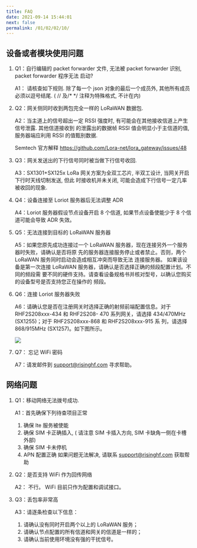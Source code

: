 ```yaml
---
title: FAQ
date: 2021-09-14 15:44:01
next: false
permalink: /01/02/02/10/
---
```

## 设备或者模块使用问题

1. Q1：自行编辑的 packet forwarder 文件, 无法被 packet forwarder 识别, packet forwarder 程序无法 启动? 

   A1： 请核查如下规则. 除了每一个 json 对象的最后一个成员外, 其他所有成员必须以逗号结尾. ( // 及/* */ 注释为特殊格式, 不计在内)

2. Q2：网关侧同时收到两包完全一样的 LoRaWAN 数据包. 

   A2：当主道上的信号超出一定 RSSI 强度时, 有可能会在其他接收信道上产生信号泄露. 其他信道接收到 的泄露出的数据帧 RSSI 值会明显小于主信道的值, 服务器端应利用 RSSI 的值甄别数据. 

   Semtech 官方解释 https://github.com/Lora-net/lora_gateway/issues/48

3. Q3：网关发送出的下行信号同时被当做下行信号收回. 

   A3：SX1301+SX125x LoRa 网关方案为全双工芯片, 半双工设计, 当网关开启下行时天线切制发送, 但此 时接收机并未关闭, 可能会造成下行信号一定几率被收回的现象.

4. Q4：设备连接至 Loriot 服务器后无法调整 ADR 

   A4：Loriot 服务器假设节点设备开启 8 个信道, 如果节点设备使能少于 8 个信道可能会导致 ADR 失效。

5. Q5：无法连接到目标的 LoRaWAN 服务器 

   A5：如果您原先成功连接过一个 LoRaWAN 服务器，现在连接另外一个服务器时失败，请确认是否将原 先的服务器连接服务停止或者禁止。否则，两个 LoRaWAN 服务同时启动会造成相互冲突而导致无法 连接服务器。 如果该设备是第一次连接 LoRaWAN 服务器，请确认是否选择正确的频段配置计划。不同的频段需 要不同的硬件支持。请查看设备规格书并核对型号，以确认您购买的设备型号是否支持您正在操作的 频段。

6. Q6：连接 Loriot 服务器失败 

   A6：请确认您是否在注册网关时选择正确的射频前端配置信息。对于 RHF2S208xxx-434 和 RHF2S208- 470 系列网关，请选择 434/470MHz (SX1255)；对于 RHF2S208xxx-868 和 RHF2S208xxx-915 系 列，请选择 868/915MHz (SX1257)。如下图所示。

   ![](https://wiki.risinghf.com/upload/img/45cf1b11b085876963412a397125e236.png)

7. Q7： 忘记 WiFi 密码 

   A7：请发邮件到 support@risinghf.com 寻求帮助。

## 网络问题

1. Q1：移动网络无法拨号成功. 

   A1：首先确保下列待查项目正常 

   1. 确保 lte 服务被使能 
   2. 确保 SIM 卡正确插入, ( 请注意 SIM 卡插入方向, SIM 卡缺角一侧在卡槽外部) 
   3. 确保 SIM 卡未停机 
   4. APN 配置正确 如果问题无法解决, 请联系 support@risinghf.com 获取帮助

2. Q2：是否支持 WiFi 作为回传网络 

   A2： 不行。 WiFi 目前只作为配置和调试接口。

3. Q3：丢包率非常高 

   A3：请逐条检查以下信息： 

   1) 请确认没有同时开启两个以上的 LoRaWAN 服务； 
   2) 请确认节点配置的所有信道和网关的信道是一样的； 
   3) 请确认当前使用环境没有强的干扰信号。

